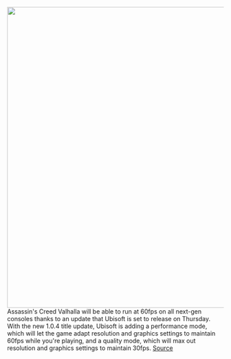 <img src='https://cdn.vox-cdn.com/thumbor/lMDfQCSfe7UWxtQe7S2iwOUgdoA=/0x0:960x540/1200x800/filters:focal(404x194:556x346)/cdn.vox-cdn.com/uploads/chorus_image/image/67984866/PK_Ultimate_Edition_WIDE_960x540.0.jpg' width='700px' /><br/>
Assassin's Creed Valhalla will be able to run at 60fps on all next-gen consoles thanks to an update that Ubisoft is set to release on Thursday. With the new 1.0.4 title update, Ubisoft is adding a performance mode, which will let the game adapt resolution and graphics settings to maintain 60fps while you're playing, and a quality mode, which will max out resolution and graphics settings to maintain 30fps.
<a href='https://www.theverge.com/2020/11/25/21720887/assassins-creed-valhalla-60-fps-next-gen-consoles-playstation-5-ps5-xbox-series-x-s'> Source <a/>